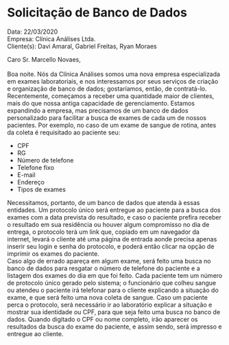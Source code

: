 # Solicitação de Banco de Dados

Data: 22/03/2020 <br>
Empresa: Clínica Análises Ltda. <br>
Cliente(s): Davi Amaral, Gabriel Freitas, Ryan Moraes <br>

<p>
	Caro Sr. Marcello Novaes,
<br>
<br>
	Boa noite. Nós da Clínica Análises somos uma nova empresa especializada em exames laboratoriais, e nos interessamos por seus serviços de criação e organização de banco de dados; gostaríamos, então, de contratá-lo. Recentemente, começamos a receber uma quantidade maior de clientes, mais do que nossa antiga capacidade de gerenciamento. Estamos expandindo a empresa, mas precisamos de um banco de dados personalizado para facilitar a busca de exames de cada um de nossos pacientes. Por exemplo, no caso de um exame de sangue de rotina, antes da coleta é requisitado ao paciente seu:
	<ul>
		<li> CPF
		<li> RG
		<li> Número de telefone
		<li> Telefone fixo
		<li> E-mail
		<li> Endereço
		<li> Tipos de exames
	</ul>
	Necessitamos, portanto, de um banco de dados que atenda à essas entidades. Um protocolo único será entregue ao paciente para a busca dos exames com a data prevista do resultado, e caso o paciente prefira receber o resultado em sua residência ou houver algum compromisso no dia de entrega, o protocolo terá um link que, copiado em um navegador da internet, levará o cliente até uma página de entrada aonde precisa apenas inserir seu login e senha do protocolo, e poderá então clicar na opção de imprimir os exames do paciente.
<br>
	Caso algo de errado apareça em algum exame, será feito uma busca no banco de dados para resgatar o número de telefone do paciente e a listagem dos exames do dia em que foi feito. Cada paciente tem um número de protocolo único gerado pelo sistema; o funcionário que colheu sangue ou atendeu o paciente irá telefonar para o cliente explicando a situação do exame, e que será feito uma nova coleta de sangue. Caso um paciente perca o protocolo, será necessário ir ao laboratório explicar a situação e mostrar sua identidade ou CPF, para que seja feito uma busca no banco de dados. Quando digitado o CPF ou nome completo, irão aparecer os resultados da busca do exame do paciente, e assim sendo, será impresso e entregue ao cliente.
</p>
